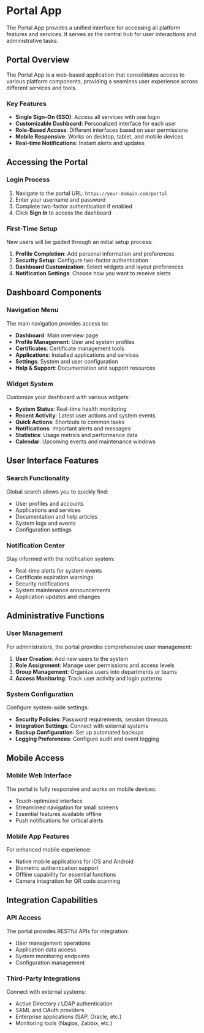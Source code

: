 # Portal App

The Portal App provides a unified interface for accessing all platform features and services. It serves as the central hub for user interactions and administrative tasks.

## Portal Overview

The Portal App is a web-based application that consolidates access to various platform components, providing a seamless user experience across different services and tools.

### Key Features

- **Single Sign-On (SSO)**: Access all services with one login
- **Customizable Dashboard**: Personalized interface for each user
- **Role-Based Access**: Different interfaces based on user permissions
- **Mobile Responsive**: Works on desktop, tablet, and mobile devices
- **Real-time Notifications**: Instant alerts and updates

## Accessing the Portal

### Login Process

1. Navigate to the portal URL: `https://your-domain.com/portal`
2. Enter your username and password
3. Complete two-factor authentication if enabled
4. Click **Sign In** to access the dashboard

### First-Time Setup

New users will be guided through an initial setup process:

1. **Profile Completion**: Add personal information and preferences
2. **Security Setup**: Configure two-factor authentication
3. **Dashboard Customization**: Select widgets and layout preferences
4. **Notification Settings**: Choose how you want to receive alerts

## Dashboard Components

### Navigation Menu

The main navigation provides access to:

- **Dashboard**: Main overview page
- **Profile Management**: User and system profiles
- **Certificates**: Certificate management tools
- **Applications**: Installed applications and services
- **Settings**: System and user configuration
- **Help & Support**: Documentation and support resources

### Widget System

Customize your dashboard with various widgets:

- **System Status**: Real-time health monitoring
- **Recent Activity**: Latest user actions and system events
- **Quick Actions**: Shortcuts to common tasks
- **Notifications**: Important alerts and messages
- **Statistics**: Usage metrics and performance data
- **Calendar**: Upcoming events and maintenance windows

## User Interface Features

### Search Functionality

Global search allows you to quickly find:

- User profiles and accounts
- Applications and services
- Documentation and help articles
- System logs and events
- Configuration settings

### Notification Center

Stay informed with the notification system:

- Real-time alerts for system events
- Certificate expiration warnings
- Security notifications
- System maintenance announcements
- Application updates and changes

## Administrative Functions

### User Management

For administrators, the portal provides comprehensive user management:

1. **User Creation**: Add new users to the system
2. **Role Assignment**: Manage user permissions and access levels
3. **Group Management**: Organize users into departments or teams
4. **Access Monitoring**: Track user activity and login patterns

### System Configuration

Configure system-wide settings:

- **Security Policies**: Password requirements, session timeouts
- **Integration Settings**: Connect with external systems
- **Backup Configuration**: Set up automated backups
- **Logging Preferences**: Configure audit and event logging

## Mobile Access

### Mobile Web Interface

The portal is fully responsive and works on mobile devices:

- Touch-optimized interface
- Streamlined navigation for small screens
- Essential features available offline
- Push notifications for critical alerts

### Mobile App Features

For enhanced mobile experience:

- Native mobile applications for iOS and Android
- Biometric authentication support
- Offline capability for essential functions
- Camera integration for QR code scanning

## Integration Capabilities

### API Access

The portal provides RESTful APIs for integration:

- User management operations
- Application data access
- System monitoring endpoints
- Configuration management

### Third-Party Integrations

Connect with external systems:

- Active Directory / LDAP authentication
- SAML and OAuth providers
- Enterprise applications (SAP, Oracle, etc.)
- Monitoring tools (Nagios, Zabbix, etc.)